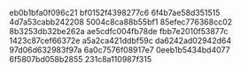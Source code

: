 eb0b1bfa0f096c21
bf0152f4398277c6
6f4b7ae58d351515
4d7a53cabb242208
5004c8ca88b55bf1
85efec776368cc02
8b3253db32be262a
ae5cdfc004fb78de
fbb7e2010f53877c
1423c87cef66372e
a5a2ca421ddbf59c
da6242ad02942d64
97d06d632983f97a
6a0c7576f08917e7
0eeb1b5434bd4077
6f5807bd058b2855
231c8a110987f315
